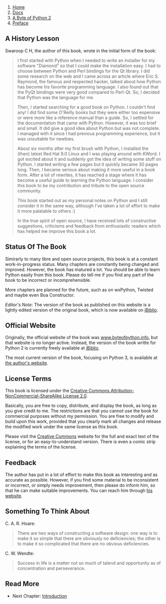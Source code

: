 <!-- -
Title: A Byte of Python 2 - Preface
Author: Swaroop C H
Editor: Marios Zindilis
First Published: 2003
Last Updated: 2014-01-07
- -->

<ol class="breadcrumb">
<li><a href="/">Home</a></li>
<li><a href="/docs/">Docs</a></li>
<li><a href="/docs/a-byte-of-python-2/">A Byte of Python 2</a></li>
<li><a href="/docs/a-byte-of-python-2/preface.html">Preface</a></li>
</ol>


A History Lesson
----------------

Swaroop C H, the author of this book, wrote in the initial form of the 
book:

> I first started with Python when I needed to write an installer for 
> my software "Diamond" so that I could make the installation easy. I 
> had to choose between Python and Perl bindings for the Qt library. I 
> did some research on the web and I came across an article where Eric 
> S. Raymond, the famous and respected hacker, talked about how Python 
> has become his favorite programming language. I also found out that 
> the PyQt bindings were very good compared to Perl-Qt. So, I decided 
> that Python was the language for me.
>
> Then, I started searching for a good book on Python. I couldn't find 
> any! I did find some O'Reilly books but they were either too expensive 
> or were more like a reference manual than a guide. So, I settled for 
> the documentation that came with Python. However, it was too brief 
> and small. It did give a good idea about Python but was not complete. 
> I managed with it since I had previous programming experience, but it 
> was unsuitable for newbies.
> 
> About six months after my first brush with Python, I installed the 
> (then) latest Red Hat 9.0 Linux and I was playing around with KWord. 
> I got excited about it and suddenly got the idea of writing some stuff 
> on Python. I started writing a few pages but it quickly became 30 
> pages long. Then, I became serious about making it more useful in a 
> book form. After a lot of rewrites, it has reached a stage where it 
> has become a useful guide to learning the Python language. I consider 
> this book to be my contribution and tribute to the open source 
> community.
>
> This book started out as my personal notes on Python and I still 
> consider it in the same way, although I've taken a lot of effort to 
> make it more palatable to others :)
>
> In the true spirit of open source, I have received lots of 
> constructive suggestions, criticisms and feedback from enthusiastic 
> readers which has helped me improve this book a lot. 

Status Of The Book
------------------

Simirarly to many libre and open source projects, this book is at a 
constant work-in-progress status. Many chapters are constantly being 
changed and improved. However, the book has matured a lot. You should 
be able to learn Python easily from this book. Please do tell me if 
you find any part of the book to be incorrect or incomprehensible.

More chapters are planned for the future, such as on wxPython, Twisted 
and maybe even Boa Constructor.

*Editor's Note*: The version of the book as published on this website 
is a lightly edited version of the original book, which is now 
available on [iBiblio](http://www.ibiblio.org/swaroopch/byteofpython/read/).

Official Website
----------------

Originally, the official website of the book was www.byteofpython.info, 
but that website is no longer active. Instead, the version of the book 
writte for Python 2 is currently freely available at 
[iBiblio](http://www.ibiblio.org/swaroopch/byteofpython/read/).

The most current version of the book, focusing on Python 3, is available at 
[the author's website](http://swaroopch.com/notes/python/).

License Terms
-------------

This book is licensed under the [Creative Commons Attribution-NonCommercial-ShareAlike License 2.0](http://creativecommons.org/licenses/by-nc-sa/2.0/).

Basically, you are free to copy, distribute, and display the book, as 
long as you give credit to me. The restrictions are that you cannot use 
the book for commercial purposes without my permission. You are free to
 modify and build upon this work, provided that you clearly mark all 
changes and release the modified work under the same license as this 
book.

Please visit the [Creative Commons](http://creativecommons.org/licenses/by-nc-sa/2.0/)
website for the full and exact text of the license, or for an 
easy-to-understand version. There is even a comic strip explaining the 
terms of the license.

Feedback
--------

The author has put in a lot of effort to make this book as interesting 
and as accurate as possible. However, if you find some material to be 
inconsistent or incorrect, or simply needs improvement, then please do 
inform him, so that he can make suitable improvements. You can reach him 
through [his website](http://swaroopch.com/).

Something To Think About
------------------------
C. A. R. Hoare:
> There are two ways of constructing a software design: one way is to 
> make it so simple that there are obviously no deficiencies; the other 
> is to make it so complicated that there are no obvious deficiencies.

C. W. Wendte:
> Success in life is a matter not so much of talend and opportunity as 
> of concentration and perseverance.

Read More
---------

*   Next Chapter: [Introduction](/docs/a-byte-of-python-2/introduction.html)
